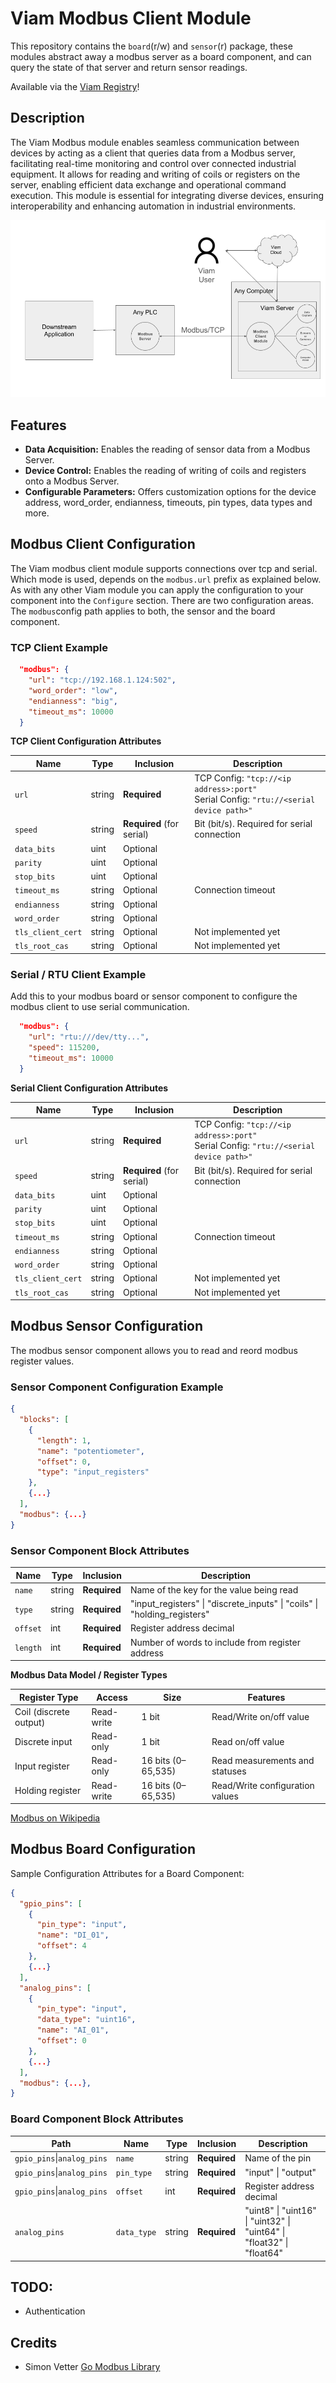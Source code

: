 # Viam Modbus Client Module

This repository contains the `board`(r/w) and `sensor`(r) package, these modules abstract away a modbus server as a board component, and can query the state of that server and return sensor readings.

Available via the [Viam Registry](https://app.viam.com/module/viam-soleng/viam-modbus)!

## Description

The Viam Modbus module enables seamless communication between devices by acting as a client that queries data from a Modbus server, facilitating real-time monitoring and control over connected industrial equipment. It allows for reading and writing of coils or registers on the server, enabling efficient data exchange and operational command execution. This module is essential for integrating diverse devices, ensuring interoperability and enhancing automation in industrial environments.

![alt text](media/architecture.png "Modbus Integration (Server / Client) Architecture")

## Features

- **Data Acquisition:** Enables the reading of sensor data from a Modbus Server.
- **Device Control:** Enables the reading of writing of coils and registers onto a Modbus Server.
- **Configurable Parameters:** Offers customization options for the device address, word_order, endianness, timeouts, pin types, data types and more.



## Modbus Client Configuration

The Viam modbus client module supports connections over tcp and serial. Which mode is used, depends on the `modbus.url` prefix as explained below.
As with any other Viam module you can apply the configuration to your component into the `Configure` section.
There are two configuration areas. The `modbus`config path applies to both, the sensor and the board component.

### TCP Client Example

```json
  "modbus": {
    "url": "tcp://192.168.1.124:502",
    "word_order": "low",
    "endianness": "big",
    "timeout_ms": 10000
  }
```

**TCP Client Configuration Attributes**

| Name    | Type   | Inclusion    | Description |
| ------- | ------ | ------------ | ----------- |
| `url` | string | **Required** | TCP Config: `"tcp://<ip address>:port"`<br>Serial Config: `"rtu://<serial device path>"`|
| `speed` | string | **Required** (for serial) | Bit (bit/s). Required for serial connection |
| `data_bits` | uint | Optional |  |
| `parity` | uint | Optional |  |
| `stop_bits` | uint | Optional |  |
| `timeout_ms` | string | Optional     | Connection timeout |
| `endianness` | string | Optional     |       |
| `word_order` | string | Optional     |       |
| `tls_client_cert` | string | Optional     |   Not implemented yet    |
| `tls_root_cas` | string | Optional     |   Not implemented yet    |

### Serial / RTU Client Example

Add this to your modbus board or sensor component to configure the modbus client to use serial communication.

```json
  "modbus": {
    "url": "rtu:///dev/tty...",
    "speed": 115200,
    "timeout_ms": 10000
  }
```

**Serial Client Configuration Attributes**

| Name    | Type   | Inclusion    | Description |
| ------- | ------ | ------------ | ----------- |
| `url` | string | **Required** | TCP Config: `"tcp://<ip address>:port"`<br>Serial Config: `"rtu://<serial device path>"`|
| `speed` | string | **Required** (for serial) | Bit (bit/s). Required for serial connection |
| `data_bits` | uint | Optional |  |
| `parity` | uint | Optional |  |
| `stop_bits` | uint | Optional |  |
| `timeout_ms` | string | Optional     | Connection timeout |
| `endianness` | string | Optional     |       |
| `word_order` | string | Optional     |       |
| `tls_client_cert` | string | Optional     |   Not implemented yet    |
| `tls_root_cas` | string | Optional     |   Not implemented yet    |

## Modbus Sensor Configuration

The modbus sensor component allows you to read and reord modbus register values.

### Sensor Component Configuration Example

```json
{
  "blocks": [
    {
      "length": 1,
      "name": "potentiometer",
      "offset": 0,
      "type": "input_registers"
    },
    {...}
  ],
  "modbus": {...}
}
```

### Sensor Component Block Attributes

| Name    | Type   | Inclusion    | Description |
| ------- | ------ | ------------ | ----------- |
| `name` | string | **Required**| Name of the key for the value being read |
| `type` | string | **Required**| "input_registers" \| "discrete_inputs" \| "coils" \| "holding_registers" |
| `offset` | int | **Required** | Register address decimal|
| `length` | int | **Required** | Number of words to include from register address|

**Modbus Data Model / Register Types**

|Register Type | Access | Size | Features |
| ------- | ------ | ------------ | ----------- |
|Coil (discrete output)	| Read-write | 1 bit | Read/Write on/off value |
|Discrete input	| Read-only | 1 bit	| Read on/off value |
|Input register	| Read-only	| 16 bits (0–65,535) | Read measurements and statuses |
|Holding register |	Read-write | 16 bits (0–65,535) | Read/Write configuration values |

[Modbus on Wikipedia](https://en.wikipedia.org/wiki/Modbus)

## Modbus Board Configuration

Sample Configuration Attributes for a Board Component:
```json
{
  "gpio_pins": [
    {
      "pin_type": "input",
      "name": "DI_01",
      "offset": 4
    },
    {...}
  ],
  "analog_pins": [
    {
      "pin_type": "input",
      "data_type": "uint16",
      "name": "AI_01",
      "offset": 0
    },
    {...}
  ],
  "modbus": {...},
}
```

### Board Component Block Attributes

|Path| Name    | Type   | Inclusion    | Description |
| ------- | ------- | ------ | ------------ | ----------- |
|`gpio_pins`\|`analog_pins`| `name` | string | **Required**| Name of the pin |
|`gpio_pins`\|`analog_pins`| `pin_type` | string | **Required**| "input" \| "output" |
|`gpio_pins`\|`analog_pins`| `offset` | int | **Required** | Register address decimal|
|`analog_pins`| `data_type` | string | **Required** | "uint8" \| "uint16" \| "uint32" \| "uint64" \| "float32" \| "float64" |

## TODO:
  - Authentication

## Credits
- Simon Vetter [Go Modbus Library](https://github.com/simonvetter/modbus)
